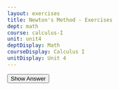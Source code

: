 ```yaml
---
layout: exercises
title: Newton's Method - Exercises
dept: math
course: calculus-I
unit: unit4
deptDisplay: Math
courseDisplay: Calculus I
unitDisplay: Unit 4
---
```



<div class="answerBox">
<button onclick="myFunction('answer1')" class="answerButton">Show Answer</button>
<div  id="answer1" class="answer" >
